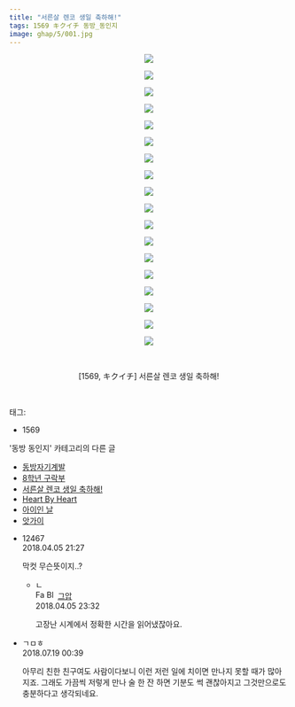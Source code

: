 ```yaml
---
title: "서른살 렌코 생일 축하해!"
tags: 1569 キクイチ 동방_동인지
image: ghap/5/001.jpg
---
```

<div class="article">
<p style="text-align: center; clear: none; float: none;"><img src="{{ site.nasurl }}/ghap/5/001.jpg"/></p>
<p style="text-align: center; clear: none; float: none;"><img src="{{ site.nasurl }}/ghap/5/002.jpg"/></p>
<p style="text-align: center; clear: none; float: none;"><img src="{{ site.nasurl }}/ghap/5/003.jpg"/></p>
<p style="text-align: center; clear: none; float: none;"><img src="{{ site.nasurl }}/ghap/5/004.jpg"/></p>
<p style="text-align: center; clear: none; float: none;"><img src="{{ site.nasurl }}/ghap/5/005.jpg"/></p>
<p style="text-align: center; clear: none; float: none;"><img src="{{ site.nasurl }}/ghap/5/006.jpg"/></p>
<p style="text-align: center; clear: none; float: none;"><img src="{{ site.nasurl }}/ghap/5/007.jpg"/></p>
<p style="text-align: center; clear: none; float: none;"><img src="{{ site.nasurl }}/ghap/5/008.jpg"/></p>
<p style="text-align: center; clear: none; float: none;"><img src="{{ site.nasurl }}/ghap/5/009.jpg"/></p>
<p style="text-align: center; clear: none; float: none;"><img src="{{ site.nasurl }}/ghap/5/010.jpg"/></p>
<p style="text-align: center; clear: none; float: none;"><img src="{{ site.nasurl }}/ghap/5/011.jpg"/></p>
<p style="text-align: center; clear: none; float: none;"><img src="{{ site.nasurl }}/ghap/5/012.jpg"/></p>
<p style="text-align: center; clear: none; float: none;"><img src="{{ site.nasurl }}/ghap/5/013.jpg"/></p>
<p style="text-align: center; clear: none; float: none;"><img src="{{ site.nasurl }}/ghap/5/014.jpg"/></p>
<p style="text-align: center; clear: none; float: none;"><img src="{{ site.nasurl }}/ghap/5/015.jpg"/></p>
<p style="text-align: center; clear: none; float: none;"><img src="{{ site.nasurl }}/ghap/5/016.jpg"/></p>
<p style="text-align: center; clear: none; float: none;"><img src="{{ site.nasurl }}/ghap/5/017.jpg"/></p>
<p style="text-align: center; clear: none; float: none;"><img src="{{ site.nasurl }}/ghap/5/018.jpg"/></p>
<p style="text-align: center; clear: none; float: none;"><br/></p>
<p style="text-align: center; clear: none; float: none;">[1569, キクイチ] 서른살 렌코 생일 축하해!</p>
<p><br/></p>
</div><div class="tagTrail">
<p>태그: </p>
<ul>
<li>1569</li>
</ul>
</div><div class="another">
<p>'동방 동인지' 카테고리의 다른 글</p>
<ul>
<li><a href="/2016-06-16-ghap_7">동방자기계발</a></li>
<li><a href="/2016-06-16-ghap_6">8학년 구락부</a></li>
<li><a href="/2016-06-16-ghap_5">서른살 렌코 생일 축하해!</a></li>
<li><a href="/2016-06-16-ghap_4">Heart By Heart</a></li>
<li><a href="/2016-06-16-ghap_3">아이인 날</a></li>
<li><a href="/2016-06-16-ghap_2">앗가이</a></li>
</ul>
</div><div class="cb_module cb_fluid">
<div class="cb_wrt cb_profile">
<div class="comment">
<ul>
<li class="cb_thumb_off" id="comment15233993">
<div class="cb_comment_area">
<div class="cb_info_area">
<div class="cb_section">
<span class="cb_nick_name">12467</span>
</div>
<div class="cb_section">
<span class="cb_date">2018.04.05 21:27 </span>
</div>
</div>
<div class="cb_dsc_comment">
<p class="cb_dsc">
											막컷 무슨뜻이지..?
										</p>
</div>
<ul>
<li class="cb_thumb_off" id="comment15234102">
<span class="cb_bu_subnode">ㄴ</span>
<div class="cb_comment_area">
<div class="cb_info_area">
<div class="cb_section">
<span class="cb_nick_name"><img alt="Favicon of https://ghaptouhou.tistory.com" height="16" onerror="this.onerror=null;this.parentNode.removeChild(this)" src="https://ghaptouhou.tistory.com/favicon.ico" width="16"/> <img alt="BlogIcon" height="16" onerror="this.parentNode.removeChild(this)" src="https://ghaptouhou.tistory.com/index.gif" width="16"/> <a href="https://ghaptouhou.tistory.com" onclick="return openLinkInNewWindow(this)"> 그압</a><span class="tistoryProfileLayerTrigger" onclick='TistoryProfile.show(event, this, {"title":"\uc800\uae30 \uc774\uac70 \ub098\uc911\uc5d0 \uc218\uc815 \uac00\ub2a5\ud558\ub098\uc694","url":"https:\/\/ghap.tistory.com","nickname":"\uadf8\uc555","items":[]}); return false;'></span></span>
</div>
<div class="cb_section">
<span class="cb_date">2018.04.05 23:32 </span>
</div>
</div>
<div class="cb_dsc_comment">
<p class="cb_dsc">
																고장난 시계에서 정확한 시간을 읽어냈잖아요.
															</p>
</div>
</div>
</li>
</ul>
</div></li>
<li class="cb_thumb_off" id="comment15289610">
<div class="cb_comment_area">
<div class="cb_info_area">
<div class="cb_section">
<span class="cb_nick_name">ㄱㅁㅎ</span>
</div>
<div class="cb_section">
<span class="cb_date">2018.07.19 00:39 </span>
</div>
</div>
<div class="cb_dsc_comment">
<p class="cb_dsc">
											아무리 친한 친구여도 사람이다보니 이런 저런 일에 치이면 만나지 못할 때가 많아지죠. 그래도 가끔씩 저렇게 만나 술 한 잔 하면 기분도 썩 괜찮아지고 그것만으로도 충분하다고 생각되네요.
										</p>
</div>
</div></li>
</ul>
</div>
</div><!-- commentList close -->
</div>